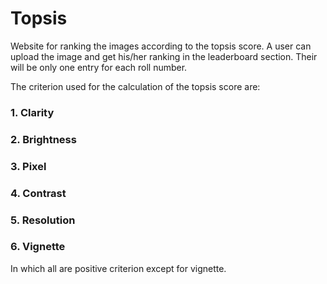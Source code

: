 # Topsis

Website for ranking the images according to the topsis score. A user can upload the image and get his/her ranking in the leaderboard section. Their will be only one entry for each roll number.  

The criterion used for the calculation of the topsis score are:
  ### 1.  Clarity
  ### 2.  Brightness
  ### 3.  Pixel
  ### 4.  Contrast
  ### 5.  Resolution
  ### 6.  Vignette
  
In which all are positive criterion except for vignette.
